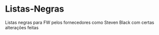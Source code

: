 # Listas-Negras
Listas negras para FW pelos fornecedores como Steven Black com certas alterações feitas
